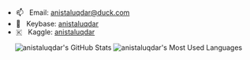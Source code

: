 - 📫 &nbsp; Email: anistaluqdar@duck.com
- 💬 &nbsp; Keybase: [anistaluqdar](https://keybase.io/anistaluqdar)
- 🇰 &nbsp; Kaggle: [anistaluqdar](https://www.kaggle.com/anistaluqdar)


<p align="center">
  <img src="https://github-readme-stats.vercel.app/api?username=anistaluqdar&show_icons=true&line_height=33&count_private=true&theme=merko" alt="anistaluqdar's GitHub Stats" />
  <img src="https://github-readme-stats.vercel.app/api/top-langs/?username=anistaluqdar&&hide=cmake,javascript,html,css&langs_count=4&line_height=35&theme=merko" alt="anistaluqdar's Most Used Languages" />
</p>
